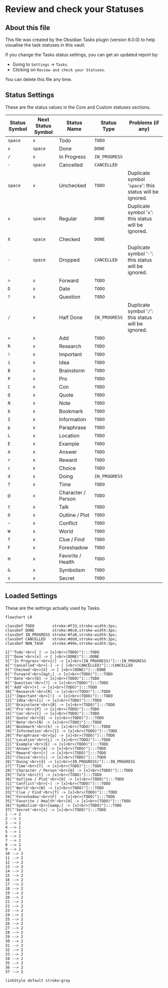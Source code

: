 # Review and check your Statuses

## About this file

This file was created by the Obsidian Tasks plugin (version 6.0.0) to help visualise the task statuses in this vault.

If you change the Tasks status settings, you can get an updated report by:

- Going to `Settings` -> `Tasks`.
- Clicking on `Review and check your Statuses`.

You can delete this file any time.

## Status Settings

<!--
Switch to Live Preview or Reading Mode to see the table.
If there are any Markdown formatting characters in status names, such as '*' or '_',
Obsidian may only render the table correctly in Reading Mode.
-->

These are the status values in the Core and Custom statuses sections.

| Status Symbol | Next Status Symbol | Status Name | Status Type | Problems (if any) |
| ----- | ----- | ----- | ----- | ----- |
| `space` | `x` | Todo | `TODO` |  |
| `x` | `space` | Done | `DONE` |  |
| `/` | `x` | In Progress | `IN_PROGRESS` |  |
| `-` | `space` | Cancelled | `CANCELLED` |  |
| `space` | `x` | Unchecked | `TODO` | Duplicate symbol '`space`': this status will be ignored. |
| `x` | `space` | Regular | `DONE` | Duplicate symbol '`x`': this status will be ignored. |
| `X` | `space` | Checked | `DONE` |  |
| `-` | `space` | Dropped | `CANCELLED` | Duplicate symbol '`-`': this status will be ignored. |
| `>` | `x` | Forward | `TODO` |  |
| `D` | `x` | Date | `TODO` |  |
| `?` | `x` | Question | `TODO` |  |
| `/` | `x` | Half Done | `IN_PROGRESS` | Duplicate symbol '`/`': this status will be ignored. |
| `+` | `x` | Add | `TODO` |  |
| `R` | `x` | Research | `TODO` |  |
| `!` | `x` | Important | `TODO` |  |
| `i` | `x` | Idea | `TODO` |  |
| `B` | `x` | Brainstorm | `TODO` |  |
| `P` | `x` | Pro | `TODO` |  |
| `C` | `x` | Con | `TODO` |  |
| `Q` | `x` | Quote | `TODO` |  |
| `N` | `x` | Note | `TODO` |  |
| `b` | `x` | Bookmark | `TODO` |  |
| `I` | `x` | Information | `TODO` |  |
| `p` | `x` | Paraphrase | `TODO` |  |
| `L` | `x` | Location | `TODO` |  |
| `E` | `x` | Example | `TODO` |  |
| `A` | `x` | Answer | `TODO` |  |
| `r` | `x` | Reward | `TODO` |  |
| `c` | `x` | Choice | `TODO` |  |
| `d` | `x` | Doing | `IN_PROGRESS` |  |
| `T` | `x` | Time | `TODO` |  |
| `@` | `x` | Character / Person | `TODO` |  |
| `t` | `x` | Talk | `TODO` |  |
| `O` | `x` | Outline / Plot | `TODO` |  |
| `~` | `x` | Conflict | `TODO` |  |
| `W` | `x` | World | `TODO` |  |
| `f` | `x` | Clue / Find | `TODO` |  |
| `F` | `x` | Foreshadow | `TODO` |  |
| `H` | `x` | Favorite / Health | `TODO` |  |
| `&` | `x` | Symbolism | `TODO` |  |
| `s` | `x` | Secret | `TODO` |  |

## Loaded Settings

<!-- Switch to Live Preview or Reading Mode to see the diagram. -->

These are the settings actually used by Tasks.

```mermaid
flowchart LR

classDef TODO        stroke:#f33,stroke-width:3px;
classDef DONE        stroke:#0c0,stroke-width:3px;
classDef IN_PROGRESS stroke:#fa0,stroke-width:3px;
classDef CANCELLED   stroke:#ddd,stroke-width:3px;
classDef NON_TASK    stroke:#99e,stroke-width:3px;

1["'Todo'<br>[ ] -> [x]<br>(TODO)"]:::TODO
2["'Done'<br>[x] -> [ ]<br>(DONE)"]:::DONE
3["'In Progress'<br>[/] -> [x]<br>(IN_PROGRESS)"]:::IN_PROGRESS
4["'Cancelled'<br>[-] -> [ ]<br>(CANCELLED)"]:::CANCELLED
5["'Checked'<br>[X] -> [ ]<br>(DONE)"]:::DONE
6["'Forward'<br>[&gt;] -> [x]<br>(TODO)"]:::TODO
7["'Date'<br>[D] -> [x]<br>(TODO)"]:::TODO
8["'Question'<br>[?] -> [x]<br>(TODO)"]:::TODO
9["'Add'<br>[+] -> [x]<br>(TODO)"]:::TODO
10["'Research'<br>[R] -> [x]<br>(TODO)"]:::TODO
11["'Important'<br>[!] -> [x]<br>(TODO)"]:::TODO
12["'Idea'<br>[i] -> [x]<br>(TODO)"]:::TODO
13["'Brainstorm'<br>[B] -> [x]<br>(TODO)"]:::TODO
14["'Pro'<br>[P] -> [x]<br>(TODO)"]:::TODO
15["'Con'<br>[C] -> [x]<br>(TODO)"]:::TODO
16["'Quote'<br>[Q] -> [x]<br>(TODO)"]:::TODO
17["'Note'<br>[N] -> [x]<br>(TODO)"]:::TODO
18["'Bookmark'<br>[b] -> [x]<br>(TODO)"]:::TODO
19["'Information'<br>[I] -> [x]<br>(TODO)"]:::TODO
20["'Paraphrase'<br>[p] -> [x]<br>(TODO)"]:::TODO
21["'Location'<br>[L] -> [x]<br>(TODO)"]:::TODO
22["'Example'<br>[E] -> [x]<br>(TODO)"]:::TODO
23["'Answer'<br>[A] -> [x]<br>(TODO)"]:::TODO
24["'Reward'<br>[r] -> [x]<br>(TODO)"]:::TODO
25["'Choice'<br>[c] -> [x]<br>(TODO)"]:::TODO
26["'Doing'<br>[d] -> [x]<br>(IN_PROGRESS)"]:::IN_PROGRESS
27["'Time'<br>[T] -> [x]<br>(TODO)"]:::TODO
28["'Character / Person'<br>[@] -> [x]<br>(TODO)"]:::TODO
29["'Talk'<br>[t] -> [x]<br>(TODO)"]:::TODO
30["'Outline / Plot'<br>[O] -> [x]<br>(TODO)"]:::TODO
31["'Conflict'<br>[~] -> [x]<br>(TODO)"]:::TODO
32["'World'<br>[W] -> [x]<br>(TODO)"]:::TODO
33["'Clue / Find'<br>[f] -> [x]<br>(TODO)"]:::TODO
34["'Foreshadow'<br>[F] -> [x]<br>(TODO)"]:::TODO
35["'Favorite / Health'<br>[H] -> [x]<br>(TODO)"]:::TODO
36["'Symbolism'<br>[&amp;] -> [x]<br>(TODO)"]:::TODO
37["'Secret'<br>[s] -> [x]<br>(TODO)"]:::TODO
1 --> 2
2 --> 1
3 --> 2
4 --> 1
5 --> 1
6 --> 2
7 --> 2
8 --> 2
9 --> 2
10 --> 2
11 --> 2
12 --> 2
13 --> 2
14 --> 2
15 --> 2
16 --> 2
17 --> 2
18 --> 2
19 --> 2
20 --> 2
21 --> 2
22 --> 2
23 --> 2
24 --> 2
25 --> 2
26 --> 2
27 --> 2
28 --> 2
29 --> 2
30 --> 2
31 --> 2
32 --> 2
33 --> 2
34 --> 2
35 --> 2
36 --> 2
37 --> 2

linkStyle default stroke:gray
```
